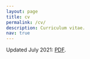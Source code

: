 ```yaml
---
layout: page
title: cv
permalink: /cv/
description: Curriculum vitae.
nav: true
---
```


Updated July 2021: [PDF](/assets/pdf/HenriqueCV-July2021.pdf).
